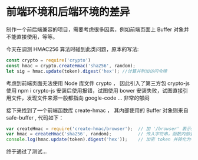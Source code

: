 # 前端环境和后端环境的差异

制作一个前后端兼容的项目，需要考虑很多因素，例如前端页面上 Buffer 对象并不能直接使用，等等。

今天在调测 HMAC256 算法时碰到此类问题，原本的写法:
```js
const crypto = require('crypto')
const hmac = crypto.createHmac('sha256', random);
let sig = hmac.update(token).digest('hex'); //计算并附加访问令牌
```

考虑到前端页面无法使用 Node 库文件 crypto ， 因此引入了第三方包 crypto-js
使用 npm i crypto-js 安装后使用报错，试图使用 bower 安装失败，试图直接引用文件，发现文件来源一般都指向 google-code ... 非常的郁闷

接下来找到了一个前端函数库 create-hmac ， 其内部使用的 Buffer 对象则来自 safe-buffer , 代码如下：
```js
var createHmac = require('create-hmac/browser');  // 加 '/browser' 表示引用其browser版本，否则它会直接调用 Node 的 crypto 库
var hmac = createHmac('sha256', random);          // 传入字符串，函数内部会使用 safe-buffer 进行转化
console.log(hmac.update(token).digest('hex'));    // 加密 token 并转化为字符串，可以指定不同格式如 hex
```

终于通过了测试...

